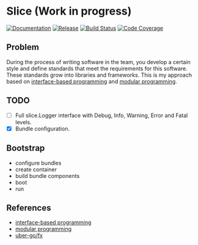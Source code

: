 Slice (Work in progress)
========================
[![Documentation](https://img.shields.io/badge/godoc-reference-blue.svg?color=24B898&style=for-the-badge&logo=go&logoColor=ffffff)](https://pkg.go.dev/github.com/goava/slice)
[![Release](https://img.shields.io/github/tag/goava/slice.svg?label=release&color=24B898&logo=github&style=for-the-badge)](https://github.com/goava/slice/releases/latest)
[![Build Status](https://img.shields.io/travis/goava/slice.svg?style=for-the-badge&logo=travis)](https://travis-ci.org/goava/slice)
[![Code Coverage](https://img.shields.io/codecov/c/github/goava/slice.svg?style=for-the-badge&logo=codecov)](https://codecov.io/gh/goava/slice)

## Problem

During the process of writing software in the team, you develop a certain style and 
define standards that meet the requirements for this software. These standards grow 
into libraries and frameworks. This is my approach based on
[interface-based programming](https://en.wikipedia.org/wiki/Interface-based_programming) and 
[modular programming](https://en.wikipedia.org/wiki/Modular_programming).

## TODO

- [ ] Full slice.Logger interface with Debug, Info, Warning, Error and Fatal levels.
- [x] Bundle configuration.

## Bootstrap

- configure bundles
- create container
- build bundle components
- boot
- run

## References

- [interface-based programming](https://en.wikipedia.org/wiki/Interface-based_programming)
- [modular programming](https://en.wikipedia.org/wiki/Modular_programming)
- [uber-go/fx](https://github.com/uber-go/fx)
